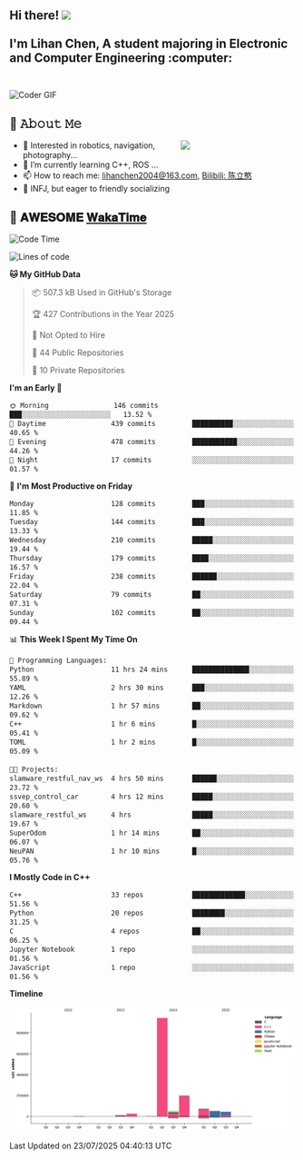 <h2 align="left">
 <abc>
  <br>Hi there! <img src="https://user-images.githubusercontent.com/42378118/110234147-e3259600-7f4e-11eb-95be-0c4047144dea.gif" width="30"><br>
  <br> I'm Lihan Chen, A student majoring in Electronic and Computer Engineering :computer:<br>
  <br>
 </abc>
</h2>

<img align="center" src="https://media.giphy.com/media/SWoSkN6DxTszqIKEqv/giphy.gif" alt="Coder GIF" width="500">

## :book: 𝙰𝚋𝚘𝚞𝚝 𝙼𝚎

<img align="right" width="40%" src="https://github-readme-stats.vercel.app/api?username=LihanChen2004&show_icons=true&icon_color=CE1D2D&text_color=718096&bg_color=ffffff&hide_title=true" />

- 🌟 Interested in robotics, navigation, photography...
- 🌱 I’m currently learning C++, ROS ... 
- 📫 How to reach me: lihanchen2004@163.com, [Bilibili: 陈立憨](https://space.bilibili.com/170786212)
- 👯 INFJ, but eager to friendly socializing

## 📜 𝐀𝐖𝐄𝐒𝐎𝐌𝐄 [𝐖𝐚𝐤𝐚𝐓𝐢𝐦𝐞](https://github.com/anmol098/waka-readme-stats)

<!--START_SECTION:waka-->
![Code Time](http://img.shields.io/badge/Code%20Time-1%2C283%20hrs%2056%20mins-blue)

![Lines of code](https://img.shields.io/badge/From%20Hello%20World%20I%27ve%20Written-1.4%20million%20lines%20of%20code-blue)

**🐱 My GitHub Data** 

> 📦 507.3 kB Used in GitHub's Storage 
 > 
> 🏆 427 Contributions in the Year 2025
 > 
> 🚫 Not Opted to Hire
 > 
> 📜 44 Public Repositories 
 > 
> 🔑 10 Private Repositories 
 > 
**I'm an Early 🐤** 

```text
🌞 Morning                146 commits         ███░░░░░░░░░░░░░░░░░░░░░░   13.52 % 
🌆 Daytime                439 commits         ██████████░░░░░░░░░░░░░░░   40.65 % 
🌃 Evening                478 commits         ███████████░░░░░░░░░░░░░░   44.26 % 
🌙 Night                  17 commits          ░░░░░░░░░░░░░░░░░░░░░░░░░   01.57 % 
```
📅 **I'm Most Productive on Friday** 

```text
Monday                   128 commits         ███░░░░░░░░░░░░░░░░░░░░░░   11.85 % 
Tuesday                  144 commits         ███░░░░░░░░░░░░░░░░░░░░░░   13.33 % 
Wednesday                210 commits         █████░░░░░░░░░░░░░░░░░░░░   19.44 % 
Thursday                 179 commits         ████░░░░░░░░░░░░░░░░░░░░░   16.57 % 
Friday                   238 commits         ██████░░░░░░░░░░░░░░░░░░░   22.04 % 
Saturday                 79 commits          ██░░░░░░░░░░░░░░░░░░░░░░░   07.31 % 
Sunday                   102 commits         ██░░░░░░░░░░░░░░░░░░░░░░░   09.44 % 
```


📊 **This Week I Spent My Time On** 

```text
💬 Programming Languages: 
Python                   11 hrs 24 mins      ██████████████░░░░░░░░░░░   55.89 % 
YAML                     2 hrs 30 mins       ███░░░░░░░░░░░░░░░░░░░░░░   12.26 % 
Markdown                 1 hr 57 mins        ██░░░░░░░░░░░░░░░░░░░░░░░   09.62 % 
C++                      1 hr 6 mins         █░░░░░░░░░░░░░░░░░░░░░░░░   05.41 % 
TOML                     1 hr 2 mins         █░░░░░░░░░░░░░░░░░░░░░░░░   05.09 % 

🐱‍💻 Projects: 
slamware_restful_nav_ws  4 hrs 50 mins       ██████░░░░░░░░░░░░░░░░░░░   23.72 % 
ssvep_control_car        4 hrs 12 mins       █████░░░░░░░░░░░░░░░░░░░░   20.60 % 
slamware_restful_ws      4 hrs               █████░░░░░░░░░░░░░░░░░░░░   19.67 % 
SuperOdom                1 hr 14 mins        ██░░░░░░░░░░░░░░░░░░░░░░░   06.07 % 
NeuPAN                   1 hr 10 mins        █░░░░░░░░░░░░░░░░░░░░░░░░   05.76 % 
```

**I Mostly Code in C++** 

```text
C++                      33 repos            █████████████░░░░░░░░░░░░   51.56 % 
Python                   20 repos            ████████░░░░░░░░░░░░░░░░░   31.25 % 
C                        4 repos             ██░░░░░░░░░░░░░░░░░░░░░░░   06.25 % 
Jupyter Notebook         1 repo              ░░░░░░░░░░░░░░░░░░░░░░░░░   01.56 % 
JavaScript               1 repo              ░░░░░░░░░░░░░░░░░░░░░░░░░   01.56 % 
```



**Timeline**

![Lines of Code chart](https://raw.githubusercontent.com/LihanChen2004/LihanChen2004/main/assets/bar_graph.png)


 Last Updated on 23/07/2025 04:40:13 UTC
<!--END_SECTION:waka-->

<!--
**LihanChen2004/LihanChen2004** is a ✨ _special_ ✨ repository because its `README.md` (this file) appears on your GitHub profile.

Here are some ideas to get you started:

- 🔭 I’m currently working on ...
- 🌱 I’m currently learning ...
- 👯 I’m looking to collaborate on ...
- 🤔 I’m looking for help with ...
- 💬 Ask me about ...
- 📫 How to reach me: ...
- 😄 Pronouns: ...
- ⚡ Fun fact: ...
-->
